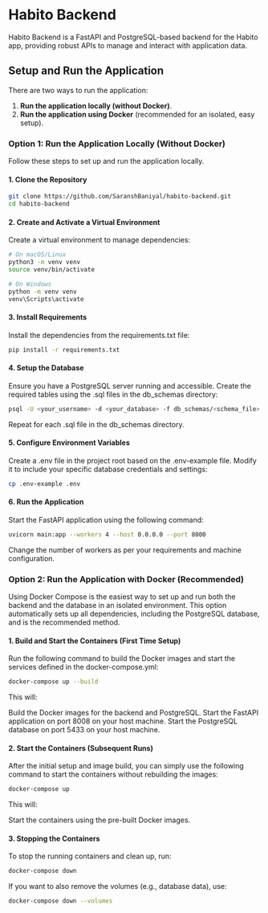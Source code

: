 # Habito Backend
Habito Backend is a FastAPI and PostgreSQL-based backend for the Habito app, providing robust APIs to manage and interact with application data.


## Setup and Run the Application

There are two ways to run the application:

1. **Run the application locally (without Docker)**.
2. **Run the application using Docker** (recommended for an isolated, easy setup).

### Option 1: Run the Application Locally (Without Docker)

Follow these steps to set up and run the application locally.

#### 1. Clone the Repository
```bash
git clone https://github.com/SaranshBaniyal/habito-backend.git
cd habito-backend
```

#### 2. Create and Activate a Virtual Environment
Create a virtual environment to manage dependencies:

```bash
# On macOS/Linux
python3 -m venv venv
source venv/bin/activate

# On Windows
python -m venv venv
venv\Scripts\activate
```

#### 3. Install Requirements
Install the dependencies from the requirements.txt file:

```bash
pip install -r requirements.txt
```

#### 4. Setup the Database
Ensure you have a PostgreSQL server running and accessible. Create the required tables using the .sql files in the db_schemas directory:

```bash
psql -U <your_username> -d <your_database> -f db_schemas/<schema_file>.sql
```
Repeat for each .sql file in the db_schemas directory.

#### 5. Configure Environment Variables
Create a .env file in the project root based on the .env-example file. Modify it to include your specific database credentials and settings:

```bash
cp .env-example .env
```

#### 6. Run the Application
Start the FastAPI application using the following command:

```bash
uvicorn main:app --workers 4 --host 0.0.0.0 --port 8000
```
Change the number of workers as per your requirements and machine configuration.


### Option 2: Run the Application with Docker (Recommended)
Using Docker Compose is the easiest way to set up and run both the backend and the database in an isolated environment. This option automatically sets up all dependencies, including the PostgreSQL database, and is the recommended method.

#### 1. Build and Start the Containers (First Time Setup)
Run the following command to build the Docker images and start the services defined in the docker-compose.yml:

```bash
docker-compose up --build
```
This will:

Build the Docker images for the backend and PostgreSQL.
Start the FastAPI application on port 8008 on your host machine.
Start the PostgreSQL database on port 5433 on your host machine.

#### 2. Start the Containers (Subsequent Runs)
After the initial setup and image build, you can simply use the following command to start the containers without rebuilding the images:

```bash
docker-compose up
```
This will:

Start the containers using the pre-built Docker images.

#### 3. Stopping the Containers
To stop the running containers and clean up, run:

```bash
docker-compose down
```
If you want to also remove the volumes (e.g., database data), use:

```bash
docker-compose down --volumes
```
